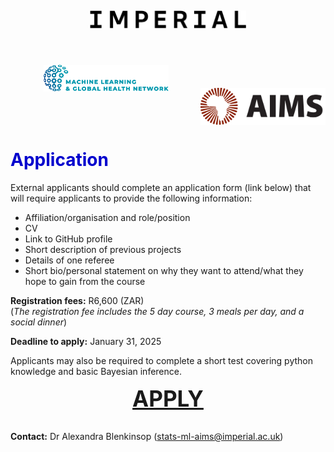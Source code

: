 ---
---

<style>
  h1 {
      color: rgb(0, 0, 205)
  }
  h4 {
      color: rgb(0, 191, 255)
  }
</style>

<center>
<img src="../resources/imperial.png" width="250" style="display:inline-block;margin:5px;"/>
<img src="../resources/mlgh.png" width="200" hspace="50" style="display:inline-block;margin:50px;"/>
<img src="../resources/ammi.png" width="200" style="display:inline-block;margin:-3px"/></center>

# Application

External applicants should complete an application form (link below) that will require applicants to provide the following information:
  + Affiliation/organisation and role/position
  + CV
  + Link to GitHub profile
  + Short description of previous projects
  + Details of one referee
  + Short bio/personal statement on why they want to attend/what they hope to gain from the course

**Registration fees:** R6,600 (ZAR)
<br>(_The registration fee includes the 5 day course, 3 meals per day, and a social dinner_)

**Deadline to apply:** January 31, 2025

Applicants may also be required to complete a short test covering python knowledge and basic Bayesian inference.

<center>
<text style="font-size: 35px;"> <b>
<a href="https://docs.google.com/forms/d/e/1FAIpQLSeRLlR9Fjw29nsdYJKdyZ3q5WCSs2_hxmW8jw_mXMaTFjzVuQ/viewform?ts=67500eb0">APPLY</a></b></text>
</center>
<br>

**Contact:** Dr Alexandra Blenkinsop (<stats-ml-aims@imperial.ac.uk>)


